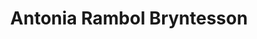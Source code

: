 ---
published: true
title: Antonia Rambol Bryntesson
name: Antonia Ramböl Bryntesson
insta_user: antoniarbryntesson
strava_id: '24147417'
---